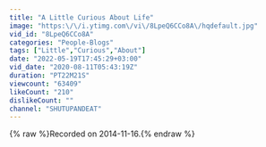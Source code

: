 ```yaml
---
title: "A Little Curious About Life"
image: "https:\/\/i.ytimg.com\/vi\/8LpeQ6CCo8A\/hqdefault.jpg"
vid_id: "8LpeQ6CCo8A"
categories: "People-Blogs"
tags: ["Little","Curious","About"]
date: "2022-05-19T17:45:29+03:00"
vid_date: "2020-08-11T05:43:19Z"
duration: "PT22M21S"
viewcount: "63409"
likeCount: "210"
dislikeCount: ""
channel: "SHUTUPANDEAT"
---
```

{% raw %}Recorded on 2014-11-16.{% endraw %}
